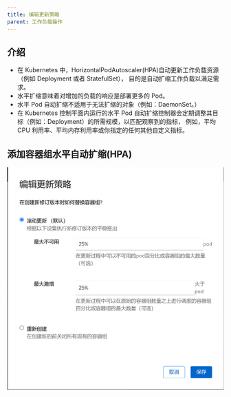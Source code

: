 ```yaml
---
title: 编辑更新策略
parent: 工作负载操作
---
```


## 介绍
- 在 Kubernetes 中，HorizontalPodAutoscaler(HPA)自动更新工作负载资源 （例如 Deployment 或者 StatefulSet）， 目的是自动扩缩工作负载以满足需求。
- 水平扩缩意味着对增加的负载的响应是部署更多的 Pod。
- 水平 Pod 自动扩缩不适用于无法扩缩的对象（例如：DaemonSet。）
- 在 Kubernetes 控制平面内运行的水平 Pod 自动扩缩控制器会定期调整其目标（例如：Deployment）的所需规模，以匹配观察到的指标， 例如，平均 CPU 利用率、平均内存利用率或你指定的任何其他自定义指标。


## 添加容器组水平自动扩缩(HPA)

![](imgs/edit-update-strategy.png)
